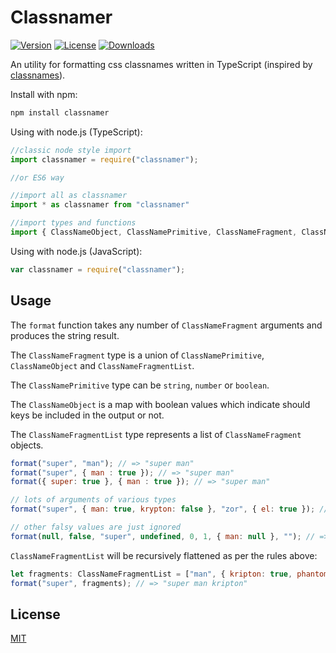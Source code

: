 Classnamer
===========

[![Version](http://img.shields.io/npm/v/classnamer.svg)](https://www.npmjs.org/package/classnamer)
[![License](http://img.shields.io/:license-mit-blue.svg)](http://badges.mit-license.org)
[![Downloads](http://img.shields.io/npm/dm/classnamer.svg)](https://npmjs.org/package/classnamer)

An utility for formatting css classnames written in TypeScript (inspired by [classnames](https://github.com/JedWatson/classnames)).

Install with npm:

```sh
npm install classnamer
```

Using with node.js (TypeScript):

```js
//classic node style import
import classnamer = require("classnamer");

//or ES6 way

//import all as classnamer
import * as classnamer from "classnamer"

//import types and functions
import { ClassNameObject, ClassNamePrimitive, ClassNameFragment, ClassNameFragmentList, format } from "classnamer"
```

Using with node.js (JavaScript):

```js
var classnamer = require("classnamer");
```

## Usage
The `format` function takes any number of `ClassNameFragment` arguments and produces the string result.

The `ClassNameFragment` type is a union of `ClassNamePrimitive`, `ClassNameObject` and `ClassNameFragmentList`.

The `ClassNamePrimitive` type can be `string`, `number` or `boolean`.

The `ClassNameObject` is a map with boolean values which indicate should keys be included in the output or not.

The `ClassNameFragmentList` type represents a list of `ClassNameFragment` objects.

```js
format("super", "man"); // => "super man"
format("super", { man : true }); // => "super man"
format({ super: true }, { man : true }); // => "super man"

// lots of arguments of various types
format("super", { man: true, krypton: false }, "zor", { el: true }); // => "super man zor el"

// other falsy values are just ignored
format(null, false, "super", undefined, 0, 1, { man: null }, ""); // => "super 1"
```

`ClassNameFragmentList` will be recursively flattened as per the rules above:

```js
let fragments: ClassNameFragmentList = ["man", { kripton: true, phantom: false }];
format("super", fragments); // => "super man kripton"
```

## License

[MIT](LICENSE)
